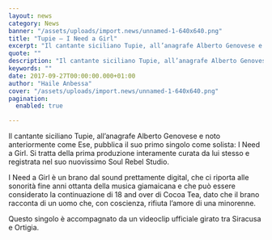 ```yaml
---
layout: news
category: News
banner: "/assets/uploads/import.news/unnamed-1-640x640.png"
title: "Tupie – I Need a Girl"
excerpt: "Il cantante siciliano Tupie, all’anagrafe Alberto Genovese e noto anteriormente come Ese, pubblica il suo primo singolo come solista: I Need a Girl. Si tratta della prima produzione interamente curata da lui stesso e registrata nel suo nuovissimo Soul Rebel Studio. I Need a Girl è un brano dal sound prettamente digital, che ci riporta [&hellip"
quote: ""
description: "Il cantante siciliano Tupie, all’anagrafe Alberto Genovese e noto anteriormente come Ese, pubblica il suo primo singolo come solista: I Need a Girl. Si tratta della prima produzione interamente curata da lui stesso e registrata nel suo nuovissimo Soul Rebel Studio. I Need a Girl è un brano dal sound prettamente digital, che ci riporta [&hellip"
keywords: ""
date: 2017-09-27T00:00:00.000+01:00
author: "Haile Anbessa"
cover: "/assets/uploads/import.news/unnamed-1-640x640.png"
pagination:
  enabled: true

---
```


Il cantante siciliano Tupie, all’anagrafe Alberto Genovese e noto anteriormente come Ese, pubblica il suo primo singolo come solista: I Need a Girl. Si tratta della prima produzione interamente curata da lui stesso e registrata nel suo nuovissimo Soul Rebel Studio.

I Need a Girl è un brano dal sound prettamente digital, che ci riporta alle sonorità fine anni ottanta della musica giamaicana e che può essere considerato la continuazione di 18 and over di Cocoa Tea, dato che il brano racconta di un uomo che, con coscienza, rifiuta l’amore di una minorenne.

Questo singolo è accompagnato da un videoclip ufficiale girato tra Siracusa e Ortigia.